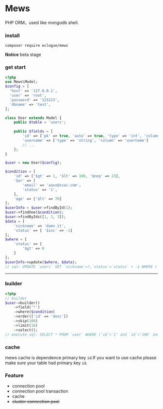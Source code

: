 # Mews
 
 PHP ORM，used like mongodb shell.
 
### install
 `composer require eclogue/mews`
 
 
 **Notice** beta stage
 
### get start
```php
<?php
use Mews\Model;
$config = [
  'host' => '127.0.0.1',
  'user' => 'root',
  'password' => '123123',
  'dbname' => 'test',
];

class User extends Model {
    public $table = 'users';
    
    public $fields = [
        'id' => ['pk' => true, 'auto' => true, 'type' => 'int', 'column' => 'id' ],
        'username' => ['type' => 'string', 'column' => 'username']
        // ...
    ];
}

$user = new User($config);

$condition = [
    'id' => ['$gt' => 1, '$lt' => 100, '$neq' => 23],
    '$or' => [
        'email' => 'aaxx@scac.com',
        'status' => '1',
    ],
    'age' => ['$lt' => 70]
];
$userInfo = $user->findById(1);
$user->findOne($condition);
$user->findByIds([1, 2, 3]);
$data = [
    'nickname' => 'damn it',
    'status' => [ '$inc' => -1]
];
$where = [
    'status' => [
        '$gt' => 0
    ]
];
$userInfo->update($where, $data);
// sql: UPDATE `users` SET `nickname`=?,`status`=`status` + -1 WHERE (`id` = ? AND `status` > ? ) #args: ["damn it",1,0]
```
-------

### builder
```php
<?php
// builder
$user->builder()
    ->field('*')
    ->where($condition)
    ->order(['id' => 'desc'])
    ->skip(100)
    ->limit(10)
    ->select();
// execute sql: SELECT * FROM `user` WHERE (`id`>'1' and `id`<'100' and `id`!='23') or (`email`='aaxx@scac.com' and `status`='1') and (`age`<'70') ORDER BY `id` DESC limit 10 offset 100;

```


### cache
 mews cache is dependence primary key `id`.If you want to use cache please make sure your table had primary key `id`.

### Feature
 -  connection pool
 -  connection pool transaction
 -  cache
 - ~~cluster connection pool~~

